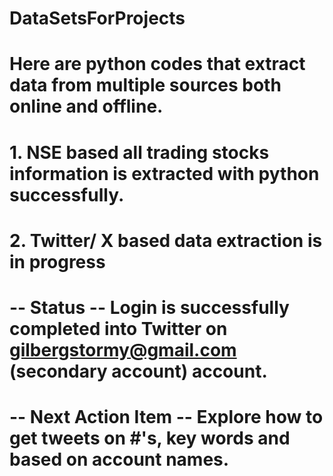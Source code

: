 # DataSetsForProjects

# Here are python codes that extract data from multiple sources both online and offline.

# 1. NSE based all trading stocks information is extracted with python successfully.
# 2. Twitter/ X based data extraction is in progress
# -- Status -- Login is successfully completed into Twitter on gilbergstormy@gmail.com (secondary account) account.
# -- Next Action Item -- Explore how to get tweets on #'s, key words and based on account names.


 
